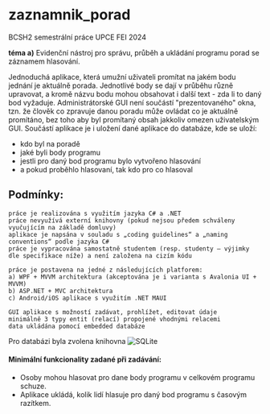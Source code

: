 # zaznamnik_porad
BCSH2 semestrální práce UPCE FEI 2024

**téma a)**
 Evidenční nástroj pro správu, průběh a ukládání programu porad se záznamem hlasování.

Jednoduchá aplikace, která umužní uživateli promítat na jakém bodu jednání je aktuálně porada. Jednotlivé body se dají v průběhu různě upravovat, a kromě názvu bodu mohou obsahovat i další text - zda li to daný bod vyžaduje. Administrátorské GUI není součástí "prezentovaného" okna, tzn. že člověk co zpravuje danou poradu může ovládat co je aktuálně promítáno, bez toho aby byl promítaný obsah jakkoliv omezen uživatelským GUI. Součástí aplikace je i uložení dané aplikace do databáze, kde se uloží:
 - kdo byl na poradě
 - jaké byli body programu
 - jestli pro daný bod programu bylo vytvořeno hlasování
 - a pokud proběhlo hlasovaní, tak kdo pro co hlasoval

## Podmínky: 
    práce je realizována s využitím jazyka C# a .NET
    práce nevyužívá externí knihovny (pokud nejsou předem schváleny vyučujícím na základě domluvy)
    aplikace je napsána v souladu s „coding guidelines“ a „naming conventions“ podle jazyka C#
    práce je vypracována samostatně studentem (resp. studenty – výjimky dle specifikace níže) a není založena na cizím kódu
    
    práce je postavena na jedné z následujících platforem:
    a) WPF + MVVM architektura (akceptována je i varianta s Avalonia UI + MVVM)
    b) ASP.NET + MVC architektura
    c) Android/iOS aplikace s využitím .NET MAUI

    GUI aplikace s možností zadávat, prohlížet, editovat údaje
    minimálně 3 typy entit (relací) propojené vhodnými relacemi
    data ukládána pomocí embedded databáze
Pro databázi byla zvolena knihovna ![SQLite](https://learn.microsoft.com/cs-cz/dotnet/standard/data/sqlite/?tabs=netcore-cli)

#### Minimální funkcionality zadané při zadávání:
- Osoby mohou hlasovat pro dane body programu v celkovém programu schuze.
- Aplikace ukládá, kolik lidí hlasuje pro daný bod programu s časovým razítkem.

